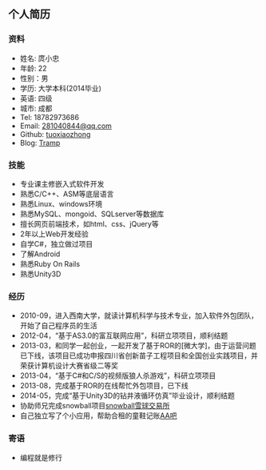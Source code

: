 ## 个人简历

### 资料

* 姓名: 庹小忠
* 年龄: 22
* 性别：男
* 学历: 大学本科(2014毕业)
* 英语: 四级
* 城市: 成都
* Tel: 18782973686
* Email: 281040844@qq.com
* Github: [tuoxiaozhong](https://github.com/tuoxiaozhong)
* Blog: [Tramp](http://blog.csdn.net/tuoxz)


### 技能

* 专业课主修嵌入式软件开发
* 熟悉C/C++、ASM等底层语言
* 熟悉Linux、windows环境
* 熟悉MySQL、mongoid、SQLserver等数据库
* 擅长网页前端技术，如html、css、jQuery等
* 2年以上Web开发经验
* 自学C#，独立做过项目
* 了解Android
* 熟悉Ruby On Rails
* 熟悉Unity3D


### 经历

* 2010-09，进入西南大学，就读计算机科学与技术专业，加入软件外包团队，开始了自己程序员的生活
* 2012-04，“基于AS3.0的富互联网应用”，科研立项项目，顺利结题
* 2013-03，和同学一起创业，一起开发了基于ROR的[微大学]，由于运营问题已下线，该项目已成功申报四川省创新苗子工程项目和全国创业实践项目，并荣获计算机设计大赛省级二等奖
* 2013-04，“基于C#和C/S的视频版狼人杀游戏”，科研立项项目
* 2013-08，完成基于ROR的在线帮忙外包项目，已下线
* 2014-05，完成“基于Unity3D的钻井液循环仿真”毕业设计，顺利结题
* 协助师兄完成snowball项目[snowball雪球交易所](https://www.snowball.io/)
* 自己独立写了个小应用，帮助合租的童鞋记账[AA吧](http://www.aabar.me/)

### 寄语
* 编程就是修行




